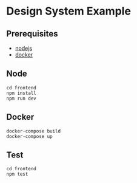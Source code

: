 # Design System Example

## Prerequisites

* [nodejs](http://nodejs.org)
* [docker](http://docker.com)

## Node

    cd frontend
    npm install
    npm run dev

## Docker

    docker-compose build
    docker-compose up

## Test

    cd frontend
    npm test
